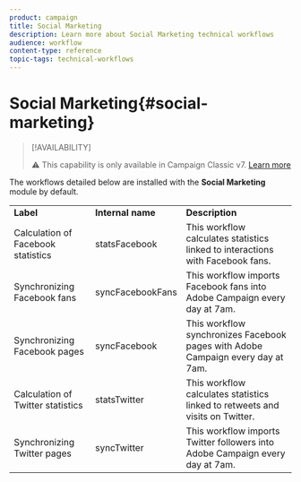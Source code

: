 ```yaml
---
product: campaign
title: Social Marketing
description: Learn more about Social Marketing technical workflows
audience: workflow
content-type: reference
topic-tags: technical-workflows
---
```


# Social Marketing{#social-marketing}

>[!AVAILABILITY]
>
>:warning: This capability is only available in Campaign Classic v7. [Learn more](../../../v7/social/using/about-social-marketing.md)

The workflows detailed below are installed with the **Social Marketing** module by default.

<table> 
 <tbody> 
  <tr> 
   <td> <strong>Label</strong><br /> </td> 
   <td> <strong>Internal name</strong><br /> </td> 
   <td> <strong>Description</strong><br /> </td> 
  </tr> 
  <tr> 
   <td> <span class="uicontrol">Calculation of Facebook statistics</span> <br /> </td> 
   <td> <span class="uicontrol">statsFacebook</span> <br /> </td> 
   <td> This workflow calculates statistics linked to interactions with Facebook fans.<br /> </td> 
  </tr> 
  <tr> 
   <td> <span class="uicontrol">Synchronizing Facebook fans</span> <br /> </td> 
   <td> <span class="uicontrol">syncFacebookFans</span> <br /> </td> 
   <td> This workflow imports Facebook fans into Adobe Campaign every day at 7am.<br /> </td> 
  </tr> 
  <tr> 
   <td> <span class="uicontrol">Synchronizing Facebook pages</span> <br /> </td> 
   <td> <span class="uicontrol">syncFacebook</span> <br /> </td> 
   <td> This workflow synchronizes Facebook pages with Adobe Campaign every day at 7am.<br /> </td> 
  </tr> 
  <tr> 
   <td> <span class="uicontrol">Calculation of Twitter statistics</span> <br /> </td> 
   <td> <span class="uicontrol">statsTwitter</span> <br /> </td> 
   <td> This workflow calculates statistics linked to retweets and visits on Twitter.<br /> </td> 
  </tr> 
  <tr> 
   <td> <span class="uicontrol">Synchronizing Twitter pages</span> <br /> </td> 
   <td> <span class="uicontrol">syncTwitter</span> <br /> </td> 
   <td> This workflow imports Twitter followers into Adobe Campaign every day at 7am.<br /> </td> 
  </tr> 
 </tbody> 
</table>

